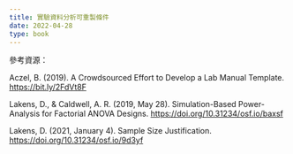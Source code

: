 ```yaml
---
title: 實驗資料分析可重製條件
date: 2022-04-28
type: book
---
```



參考資源：

Aczel, B. (2019). A Crowdsourced Effort to Develop a  Lab Manual Template. https://bit.ly/2FdVt8F

Lakens, D., & Caldwell, A. R. (2019, May 28). Simulation-Based Power-Analysis for Factorial ANOVA Designs. https://doi.org/10.31234/osf.io/baxsf

Lakens, D. (2021, January 4). Sample Size Justification. https://doi.org/10.31234/osf.io/9d3yf
